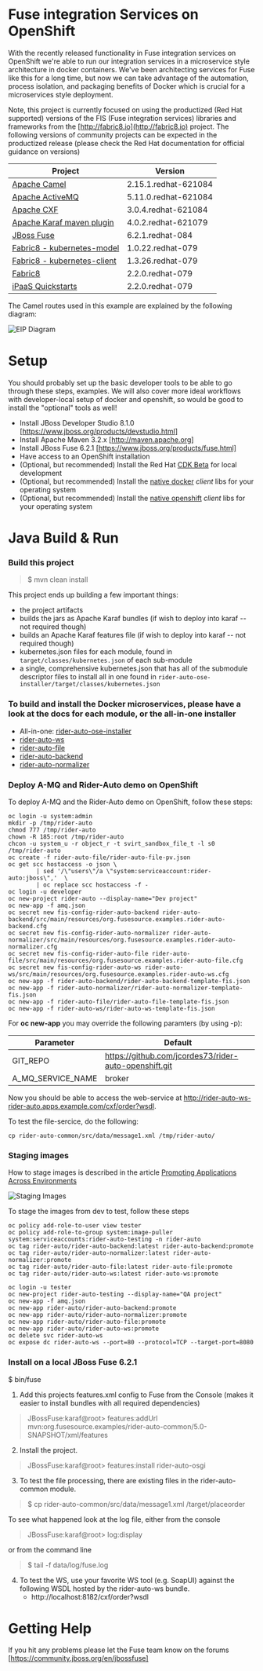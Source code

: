 Fuse integration Services on OpenShift
=======================================

With the recently released functionality in Fuse integration services on OpenShift we're able to run our integration
services in a microservice style architecture in docker containers. We've been architecting services for Fuse
like this for a long time, but now we can take advantage of the automation, process isolation, and packaging benefits
of Docker which is crucial for a microservices style deployment.

Note, this project is currently focused on using the productized (Red Hat supported) versions of the FIS (Fuse integration services) libraries and frameworks from the [http://fabric8.io](http://fabric8.io) project. The following versions of community projects can be expected in the productized release (please check the Red Hat documentation for official guidance on versions)

Project                                    | Version                   |
-------------------------------------------|---------------------------|
| [Apache Camel][camel]                    | 2.15.1.redhat-621084      |
| [Apache ActiveMQ][activemq]              | 5.11.0.redhat-621084      |
| [Apache CXF][cxf]                        | 3.0.4.redhat-621084       |
| [Apache Karaf maven plugin][karaf]       | 4.0.2.redhat-621079       |
| [JBoss Fuse][fuse]                       | 6.2.1.redhat-084          |
| [Fabric8 - kubernetes-model][kube-model] | 1.0.22.redhat-079         |
| [Fabric8 - kubernetes-client][kube-cli]  | 1.3.26.redhat-079         |
| [Fabric8][fabric8]                       | 2.2.0.redhat-079          |
| [iPaaS Quickstarts][quickstart]          | 2.2.0.redhat-079          |

[camel]: http://camel.apache.org
[activemq]: http://activemq.apache.org
[karaf]: http://karaf.apache.org
[fuse]: http://jboss.org/fuse
[cxf]: http://cxf.apache.org
[kube-model]: https://github.com/fabric8io/kubernetes-model 
[kube-cli]: http://github.com/fabric8io/kubernetes-client
[fabric8]: http://fabric8.io
[quickstart]: https://github.com/fabric8io/ipaas-quickstarts




The Camel routes used in this example are explained by the following diagram:

![EIP Diagram](https://raw.github.com/FuseByExample/rider-auto-osgi/master/doc/EIP_Routes_Diagram.png)



Setup
==============================

You should probably set up the basic developer tools to be able to go through these steps, examples. We will also cover more ideal workflows with developer-local setup of docker and openshift, so would be good to install the "optional" tools as well!

- Install JBoss Developer Studio 8.1.0 [https://www.jboss.org/products/devstudio.html]
- Install Apache Maven 3.2.x [http://maven.apache.org]
- Install JBoss Fuse  6.2.1 [https://www.jboss.org/products/fuse.html]
- Have access to an OpenShift installation
- (Optional, but recommended) Install the Red Hat [CDK Beta](https://access.redhat.com/downloads/content/293/ver=2/rhel---7/2.0.0/x86_64/product-software) for local development 
- (Optional, but recommended) Install the [native docker](https://docs.docker.com/engine/installation/binaries/#get-the-docker-binary) _client_ libs for your operating system
- (Optional, but recommended) Install the [native openshift](https://github.com/openshift/origin/releases) _client_ libs for your operating system

Java Build & Run
==============================

### Build this project

> <project home> $ mvn clean install


This project ends up building a few important things:

* the project artifacts 
* builds the jars as Apache Karaf bundles (if wish to deploy into karaf -- not required though)
* builds an Apache Karaf features file (if wish to deploy into karaf -- not required though)
* kubernetes.json files for each module, found in `target/classes/kubernetes.json` of each sub-module
* a single, comprehensive kubernetes.json that has all of the submodule descriptor files to install all in one found in `rider-auto-ose-installer/target/classes/kubernetes.json`

### To build and install the Docker microservices, please have a look at the docs for each module, or the all-in-one installer

* All-in-one: [rider-auto-ose-installer](rider-auto-ose-installer/README.md)
* [rider-auto-ws](rider-auto-ws/README.md)
* [rider-auto-file](rider-auto-file/README.md)
* [rider-auto-backend](rider-auto-backend/README.md)
* [rider-auto-normalizer](rider-auto-normalizer/README.md)

### Deploy A-MQ and Rider-Auto demo on OpenShift

To deploy A-MQ and the Rider-Auto demo on OpenShift, follow these steps:

```
oc login -u system:admin
mkdir -p /tmp/rider-auto
chmod 777 /tmp/rider-auto
chown -R 185:root /tmp/rider-auto
chcon -u system_u -r object_r -t svirt_sandbox_file_t -l s0 /tmp/rider-auto
oc create -f rider-auto-file/rider-auto-file-pv.json
oc get scc hostaccess -o json \
        | sed '/\"users\"/a \"system:serviceaccount:rider-auto:jboss\",'  \
        | oc replace scc hostaccess -f -
oc login -u developer
oc new-project rider-auto --display-name="Dev project"
oc new-app -f amq.json
oc secret new fis-config-rider-auto-backend rider-auto-backend/src/main/resources/org.fusesource.examples.rider-auto-backend.cfg
oc secret new fis-config-rider-auto-normalizer rider-auto-normalizer/src/main/resources/org.fusesource.examples.rider-auto-normalizer.cfg
oc secret new fis-config-rider-auto-file rider-auto-file/src/main/resources/org.fusesource.examples.rider-auto-file.cfg
oc secret new fis-config-rider-auto-ws rider-auto-ws/src/main/resources/org.fusesource.examples.rider-auto-ws.cfg
oc new-app -f rider-auto-backend/rider-auto-backend-template-fis.json
oc new-app -f rider-auto-normalizer/rider-auto-normalizer-template-fis.json
oc new-app -f rider-auto-file/rider-auto-file-template-fis.json
oc new-app -f rider-auto-ws/rider-auto-ws-template-fis.json
```

For **oc new-app** you may override the following paramters (by using -p):

Parameter                     | Default                                               |
------------------------------|-------------------------------------------------------|
| GIT_REPO                    | https://github.com/jcordes73/rider-auto-openshift.git |
| A_MQ_SERVICE_NAME           | broker                                                |


Now you should be able to access the web-service at http://rider-auto-ws-rider-auto.apps.example.com/cxf/order?wsdl.

To test the file-sercice, do the following:
```
cp rider-auto-common/src/data/message1.xml /tmp/rider-auto/
```

### Staging images

How to stage images is described in the article [Promoting Applications Across Environments](https://blog.openshift.com/promoting-applications-across-environments/)

![Staging Images](https://blog.openshift.com/wp-content/uploads/Screen-Shot-2015-10-13-at-11.46.38-AM.png)

To stage the images from dev to test, follow these steps
```
oc policy add-role-to-user view tester
oc policy add-role-to-group system:image-puller system:serviceaccounts:rider-auto-testing -n rider-auto
oc tag rider-auto/rider-auto-backend:latest rider-auto-backend:promote
oc tag rider-auto/rider-auto-normalizer:latest rider-auto-normalizer:promote
oc tag rider-auto/rider-auto-file:latest rider-auto-file:promote
oc tag rider-auto/rider-auto-ws:latest rider-auto-ws:promote

oc login -u tester
oc new-project rider-auto-testing --display-name="QA project"
oc new-app -f amq.json
oc new-app rider-auto/rider-auto-backend:promote
oc new-app rider-auto/rider-auto-normalizer:promote
oc new-app rider-auto/rider-auto-file:promote
oc new-app rider-auto/rider-auto-ws:promote
oc delete svc rider-auto-ws
oc expose dc rider-auto-ws --port=80 --protocol=TCP --target-port=8080
```

### Install on a local JBoss Fuse 6.2.1 

<JBoss Fuse home>  $ bin/fuse

1) Add this projects features.xml config to Fuse from the Console
   (makes it easier to install bundles with all required dependencies)

> JBossFuse:karaf@root>  features:addUrl mvn:org.fusesource.examples/rider-auto-common/5.0-SNAPSHOT/xml/features

2) Install the project.

> JBossFuse:karaf@root>  features:install rider-auto-osgi

3) To test the file processing, there are existing files in the
   rider-auto-common module.

> <project home> $ cp rider-auto-common/src/data/message1.xml <JBoss Fuse home>/target/placeorder

   To see what happened look at the log file, either from the console

> JBossFuse:karaf@root>  log:display

   or from the command line

> <JBoss Fuse home> $ tail -f data/log/fuse.log

4) To test the WS, use your favorite WS tool (e.g. SoapUI) against the following
   WSDL hosted by the rider-auto-ws bundle.
   * http://localhost:8182/cxf/order?wsdl

Getting Help
============================

If you hit any problems please let the Fuse team know on the forums
  [https://community.jboss.org/en/jbossfuse]
